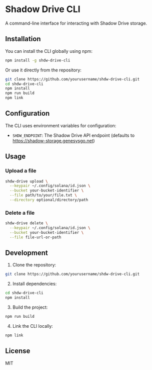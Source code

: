 # Shadow Drive CLI

A command-line interface for interacting with Shadow Drive storage.

## Installation

You can install the CLI globally using npm:

```bash
npm install -g shdw-drive-cli
```

Or use it directly from the repository:

```bash
git clone https://github.com/yourusername/shdw-drive-cli.git
cd shdw-drive-cli
npm install
npm run build
npm link
```

## Configuration

The CLI uses environment variables for configuration:

- `SHDW_ENDPOINT`: The Shadow Drive API endpoint (defaults to https://shadow-storage.genesysgo.net)

## Usage

### Upload a file

```bash
shdw-drive upload \
  --keypair ~/.config/solana/id.json \
  --bucket your-bucket-identifier \
  --file path/to/your/file.txt \
  --directory optional/directory/path
```

### Delete a file

```bash
shdw-drive delete \
  --keypair ~/.config/solana/id.json \
  --bucket your-bucket-identifier \
  --file file-url-or-path
```

## Development

1. Clone the repository:
```bash
git clone https://github.com/yourusername/shdw-drive-cli.git
```

2. Install dependencies:
```bash
cd shdw-drive-cli
npm install
```

3. Build the project:
```bash
npm run build
```

4. Link the CLI locally:
```bash
npm link
```

## License

MIT
